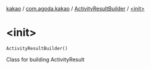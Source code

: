 [kakao](../../index.md) / [com.agoda.kakao](../index.md) / [ActivityResultBuilder](index.md) / [&lt;init&gt;](.)

# &lt;init&gt;

`ActivityResultBuilder()`

Class for building ActivityResult

